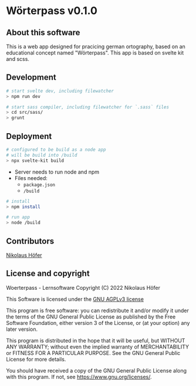 # Wörterpass v0.1.0

## About this software
This is a web app designed for pracicing german ortography, based on an educational concept named "Wörterpass".
This app is based on svelte kit and scss.

## Development

```bash
# start svelte dev, including filewatcher
> npm run dev

# start sass compiler, including filewatcher for `.sass` files
> cd src/sass/
> grunt
```

## Deployment

```bash
# configured to be build as a node app
# will be build into /build
> npx svelte-kit build 
```

- Server needs to run node and npm
- Files needed:
  - `package.json`
  - `/build`

```bash
# install
> npm install

# run app
> node /build
```

## Contributors

[Nikolaus Höfer](https://nikolaushoefer.de)

## License and copyright

Woerterpass - Lernsoftware
Copyright (C) 2022  Nikolaus Höfer

This Software is licensed under the [GNU AGPLv3 license](./LICENSE)

This program is free software: you can redistribute it and/or modify
it under the terms of the GNU General Public License as published by
the Free Software Foundation, either version 3 of the License, or
(at your option) any later version.

This program is distributed in the hope that it will be useful,
but WITHOUT ANY WARRANTY; without even the implied warranty of
MERCHANTABILITY or FITNESS FOR A PARTICULAR PURPOSE.  See the
GNU General Public License for more details.

You should have received a copy of the GNU General Public License
along with this program.  If not, see <https://www.gnu.org/licenses/>.